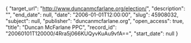 {
  "target_url": "http://www.duncanmcfarlane.org/election/", 
  "description": "", 
  "end_date": null, 
  "date": "2006-01-01T12:00:00", 
  "slug": 45908032, 
  "subject": null, 
  "publisher": "duncanmcfarlane.org", 
  "open_access": true, 
  "title": "Duncan McFarlane PPC", 
  "record_id": "20060101T120000/4Rra5j066KUQyvKuAu9vfA==", 
  "start_date": null
}


